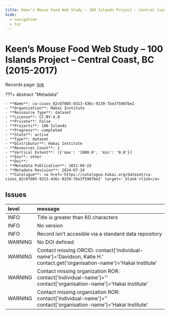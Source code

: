 ```yaml
---
title: Keen’s Mouse Food Web Study – 100 Islands Project – Central Coast, BC (2015-2017)
hide:
  - navigation
  - toc
---
```


# Keen’s Mouse Food Web Study – 100 Islands Project – Central Coast, BC (2015-2017)

Records page: <a href='https://catalogue.hakai.org/dataset/ca-cioos_82c07005-9313-436c-9239-7be3f5907be2' target='_blank'>link</a>

???+ abstract "Metadata"

    - **Name**: ca-cioos_82c07005-9313-436c-9239-7be3f5907be2 
    - **Organization**: Hakai Institute 
    - **Ressource Type**: dataset 
    - **Licence**: CC-BY-4.0 
    - **Private**: False 
    - **Projects**: 100 Islands 
    - **Progress**: completed 
    - **State**: active 
    - **Type**: dataset 
    - **Distributor**: Hakai Institute 
    - **Resources Count**: 1 
    - **Vertical Extent**: [{'max': '1000.0', 'min': '0.0'}] 
    - **Eov**: other 
    - **Doi**:  
    - **Metadata Publication**: 2021-09-23 
    - **Metadata Revision**: 2024-07-24 
    - **Catalogue**: <a href='https://catalogue.hakai.org/dataset/ca-cioos_82c07005-9313-436c-9239-7be3f5907be2' target='_blank'>link</a> 

<div id='map'></div>




## Issues
| level   | message                                                                                                                   |
|:--------|:--------------------------------------------------------------------------------------------------------------------------|
| INFO    | Title is greater than 60 characters                                                                                       |
| INFO    | No version                                                                                                                |
| INFO    | Record isn't accesible via a standard data repository                                                                     |
| WARNING | No DOI defined                                                                                                            |
| WARNING | Contact missing ORCID: contact['individual-name']='Davidson, Katie H.' contact.get('organisation-name')='Hakai Institute' |
| WARNING | Contact missing organization ROR:  contact['individual-name']='' contact['organisation-name']='Hakai Institute'           |
| WARNING | Contact missing organization ROR:  contact['individual-name']='' contact['organisation-name']='Hakai Institute'           |


<script>
   document.addEventListener("DOMContentLoaded", function() {
    var map = L.map('map').setView([51.505, -125.09], 5);
    L.tileLayer('https://tile.openstreetmap.org/{z}/{x}/{y}.png', {
        maxZoom: 19,
        attribution: '&copy; <a href="http://www.openstreetmap.org/copyright">OpenStreetMap</a>'
    }).addTo(map);
    var geojsonFeature = {
        "type": "Feature",
        "properties": {
            "name" : "Keen’s Mouse Food Web Study – 100 Islands Project – Central Coast, BC (2015-2017)"
        },
        "geometry": {'type': 'Polygon', 'coordinates': [[[-128.71475912, 50.71666033], [-126.52216155, 50.71666033], [-126.52216155, 51.79091148], [-128.71475912, 51.79091148], [-128.71475912, 50.71666033]]]}
    }
    L.geoJSON(geojsonFeature).addTo(map);
   })
</script>